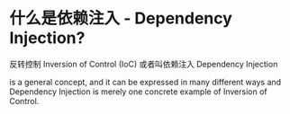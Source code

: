 # 什么是依赖注入 - Dependency Injection?

反转控制 Inversion of Control (IoC) 或者叫依赖注入 Dependency Injection

is a general concept, and it can be expressed in many different ways and Dependency Injection is merely one concrete example of Inversion of Control.
